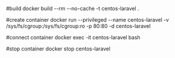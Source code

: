 #build
docker build --rm --no-cache -t centos-laravel .

#create container
docker run --privileged --name centos-laravel -v /sys/fs/cgroup:/sys/fs/cgroup:ro -p 80:80 -d centos-laravel

#connect container
docker exec -it centos-laravel bash

#stop container
docker stop centos-laravel
